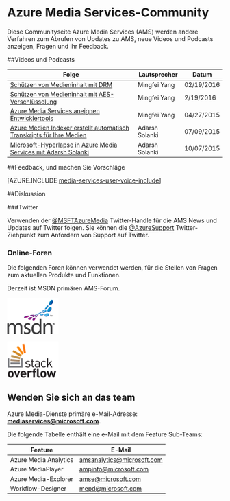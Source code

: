 <properties
    pageTitle="Azure Media Services Community: Übersicht | Microsoft Azure"
    description="Diese Communityseite Azure Media Services (AMS) werden andere Verfahren zum Abrufen von Updates zu AMS, finden Sie unter neuen Videos und Podcasts, Fragen und ihr Feedback. "
    services="media-services"
    documentationCenter=""
    authors="juliako"
    manager="erikre"
    editor=""/>

<tags
    ms.service="media-services"
    ms.workload="media"
    ms.tgt_pltfrm="na"
    ms.devlang="dotnet"
    ms.topic="article"
    ms.date="09/26/2016"  
    ms.author="juliako"/>

# <a name="azure-media-services-community"></a>Azure Media Services-Community  

Diese Communityseite Azure Media Services (AMS) werden andere Verfahren zum Abrufen von Updates zu AMS, neue Videos und Podcasts anzeigen, Fragen und ihr Feedback.   

##<a name="videos-and-podcasts"></a>Videos und Podcasts

Folge|Lautsprecher|Datum
---|---|---
[Schützen von Medieninhalt mit DRM](https://azure.microsoft.com/documentation/videos/azurefridayprotectingyourmediacontentdrm/)|Mingfei Yang|02/19/2016
[Schützen von Medieninhalt mit AES-Verschlüsselung](https://azure.microsoft.com/documentation/videos/azure-media-services-protecting-your-media-content-with-aes-encryption/)|Mingfei Yang|2/19/2016
[Azure Media Services aneignen Entwicklertools](https://azure.microsoft.com/documentation/videos/build-2015-azure-media-services-developer-deep-dive/)|Mingfei Yang|04/27/2015
[Azure Medien Indexer erstellt automatisch Transkripts für Ihre Medien](https://azure.microsoft.com/documentation/videos/azure-media-indexer-autoatically-creates-transcripts-for-your-media-with-adarsh-solanki/)|Adarsh Solanki|07/09/2015
[Microsoft-Hyperlapse in Azure Media Services mit Adarsh Solanki](https://azure.microsoft.com/documentation/videos/microsoft-hyperlapse-in-azure-media-services-with-adarsh-solanki/)|Adarsh Solanki|10/07/2015

##<a name="provide-feedback-and-make-suggestions"></a>Feedback, und machen Sie Vorschläge

[AZURE.INCLUDE [media-services-user-voice-include](../../includes/media-services-user-voice-include.md)]

##<a name="discussion"></a>Diskussion

###<a name="twitter"></a>Twitter

Verwenden der [@MSFTAzureMedia](https://twitter.com/MSFTAzureMedia) Twitter-Handle für die AMS News und Updates auf Twitter folgen. Sie können die [@AzureSupport](https://twitter.com/azuresupport) Twitter-Ziehpunkt zum Anfordern von Support auf Twitter.  
 
### <a name="online-forums"></a>Online-Foren

Die folgenden Foren können verwendet werden, für die Stellen von Fragen zum aktuellen Produkte und Funktionen.

Derzeit ist MSDN primären AMS-Forum.

[![MSDN](./media/media-services-community/msdn.png)](https://social.msdn.microsoft.com/forums/azure/home?forum=MediaServices) 

[![StackOverflow](./media/media-services-community/stack-overflow.png)](http://stackoverflow.com/questions/tagged/azure-media-services) 

## <a name="contact-the-team"></a>Wenden Sie sich an das team

Azure Media-Dienste primäre e-Mail-Adresse: **mediaservices@microsoft.com**.

Die folgende Tabelle enthält eine e-Mail mit dem Feature Sub-Teams:

Feature|E-Mail
---|---
Azure Media Analytics|amsanalytics@microsoft.com
Azure MediaPlayer|ampinfo@microsoft.com 
Azure Media-Explorer|amse@microsoft.com
Workflow-Designer|mepd@microsoft.com
